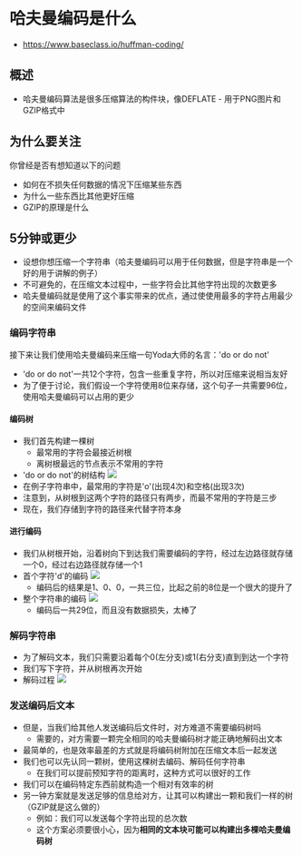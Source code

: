 
# 哈夫曼编码是什么

* https://www.baseclass.io/huffman-coding/


## 概述
* 哈夫曼编码算法是很多压缩算法的构件块，像DEFLATE - 用于PNG图片和GZIP格式中


## 为什么要关注
你曾经是否有想知道以下的问题
* 如何在不损失任何数据的情况下压缩某些东西
* 为什么一些东西比其他更好压缩
* GZIP的原理是什么


## 5分钟或更少
* 设想你想压缩一个字符串（哈夫曼编码可以用于任何数据，但是字符串是一个好的用于讲解的例子）
* 不可避免的，在压缩文本过程中，一些字符会比其他字符出现的次数更多
* 哈夫曼编码就是使用了这个事实带来的优点，通过使使用最多的字符占用最少的空间来编码文件


### 编码字符串
接下来让我们使用哈夫曼编码来压缩一句Yoda大师的名言：'do or do not'
* 'do or do not'一共12个字符，包含一些重复字符，所以对压缩来说相当友好
* 为了便于讨论，我们假设一个字符使用8位来存储，这个句子一共需要96位，使用哈夫曼编码可以占用的更少


#### 编码树
* 我们首先构建一棵树
    * 最常用的字符会最接近树根
    * 离树根最远的节点表示不常用的字符
* 'do or do not'的树结构
    ![](https://gitee.com/cc12703/figurebed/raw/master/img/20210507135818.png)
* 在例子字符串中，最常用的字符是'o'(出现4次)和空格(出现3次)
* 注意到，从树根到这两个字符的路径只有两步，而最不常用的字符是三步
* 现在，我们存储到字符的路径来代替字符本身

#### 进行编码
* 我们从树根开始，沿着树向下到达我们需要编码的字符，经过左边路径就存储一个0，经过右边路径就存储一个1
* 首个字符'd'的编码
    ![](https://gitee.com/cc12703/figurebed/raw/master/img/20210507140835.png)
    * 编码后的结果是1、0、0，一共三位，比起之前的8位是一个很大的提升了
* 整个字符串的编码
    ![](https://gitee.com/cc12703/figurebed/raw/master/img/20210507140958.png)
    * 编码后一共29位，而且没有数据损失，太棒了


### 解码字符串
* 为了解码文本，我们只需要沿着每个0(左分支)或1(右分支)直到到达一个字符
* 我们写下字符，并从树根再次开始
* 解码过程
    ![](https://gitee.com/cc12703/figurebed/raw/master/img/20210507141326.png)


### 发送编码后文本
* 但是，当我们给其他人发送编码后文件时，对方难道不需要编码树吗
    * 需要的，对方需要一颗完全相同的哈夫曼编码树才能正确地解码出文本
* 最简单的，也是效率最差的方式就是将编码树附加在压缩文本后一起发送
* 我们也可以先认同一颗树，使用这棵树去编码、解码任何字符串
    * 在我们可以提前预知字符的距离时，这种方式可以很好的工作
* 我们可以在编码特定东西前就构造一个相对有效率的树
* 另一钟方案就是发送足够的信息给对方，让其可以构建出一颗和我们一样的树（GZIP就是这么做的）
    * 例如：我们可以发送每个字符出现的总次数
    * 这个方案必须要很小心，因为**相同的文本块可能可以构建出多棵哈夫曼编码树**